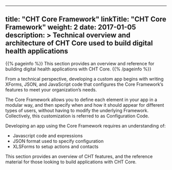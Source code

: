 
---
title: "CHT Core Framework"
linkTitle: "CHT Core Framework"
weight: 2
date: 2017-01-05
description: >
  Technical overview and architecture of CHT Core used to build digital health applications
---

{{% pageinfo %}}
This section provides an overview and reference for building digital health applications with CHT Core.
{{% /pageinfo %}}

From a technical perspective, developing a custom app begins with writing XForms, JSON, and JavaScript code that configures the Core Framework’s features to meet your organization’s needs. 

The Core Framework allows you to define each element in your app in a modular way, and then specify when and how it should appear for different types of users, without having to modify the underlying Framework. Collectively, this customization is referred to as Configuration Code.

Developing an app using the Core Framework requires an understanding of:
- Javascript code and expressions
- JSON format used to specify configuration
- XLSForms to setup actions and contacts

This section provides an overview of CHT features, and the reference material for those looking to build applications with CHT Core.

